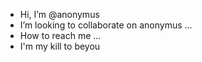 -  Hi, I’m @anonymus
-  I’m looking to collaborate on anonymus ...
-  How to reach me ...
- I'm my kill to  beyou
<!---
VikDor7/VikDor7 is a ✨ special ✨ repository because its `README.md` (this file) appears on your GitHub profile.
You can click the Preview link to take a look at your changes.
--->
